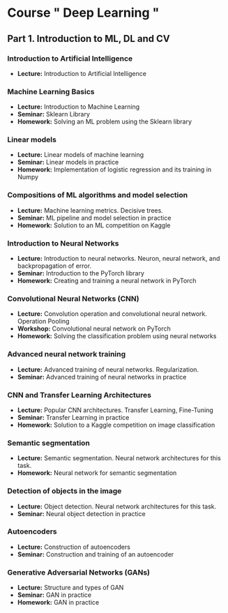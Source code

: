 # Course " Deep Learning "

## Part 1. Introduction to ML, DL and CV

### Introduction to Artificial Intelligence
- **Lecture:** Introduction to Artificial Intelligence

### Machine Learning Basics
  - **Lecture:** Introduction to Machine Learning
  - **Seminar:** Sklearn Library
  - **Homework:** Solving an ML problem using the Sklearn library

### Linear models
  - **Lecture:** Linear models of machine learning
  - **Seminar:** Linear models in practice
  - **Homework:** Implementation of logistic regression and its training in Numpy

### Compositions of ML algorithms and model selection
  - **Lecture:** Machine learning metrics. Decisive trees.
  - **Seminar:** ML pipeline and model selection in practice
  - **Homework:** Solution to an ML competition on Kaggle

### Introduction to Neural Networks
  - **Lecture:** Introduction to neural networks. Neuron, neural network, and backpropagation of error.
  - **Seminar:** Introduction to the PyTorch library
  - **Homework:** Creating and training a neural network in PyTorch

### Convolutional Neural Networks (CNN)
  - **Lecture:** Convolution operation and convolutional neural network. Operation Pooling
  - **Workshop:** Convolutional neural network on PyTorch
  - **Homework:** Solving the classification problem using neural networks

### Advanced neural network training
  - **Lecture:** Advanced training of neural networks. Regularization.
  - **Seminar:** Advanced training of neural networks in practice

### CNN and Transfer Learning Architectures
  - **Lecture:** Popular CNN architectures. Transfer Learning, Fine-Tuning
  - **Seminar:** Transfer Learning in practice
  - **Homework:** Solution to a Kaggle competition on image classification

### Semantic segmentation
  - **Lecture:** Semantic segmentation. Neural network architectures for this task.
  - **Homework:** Neural network for semantic segmentation

### Detection of objects in the image
  - **Lecture:** Object detection. Neural network architectures for this task.
  - **Seminar:** Neural object detection in practice

### Autoencoders
  - **Lecture:** Construction of autoencoders
  - **Seminar:** Construction and training of an autoencoder

### Generative Adversarial Networks (GANs)
  - **Lecture:** Structure and types of GAN
  - **Seminar:** GAN in practice
  - **Homework:** GAN in practice
